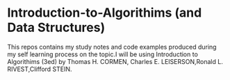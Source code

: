 # Introduction-to-Algorithims (and Data Structures)

This repos contains my study notes and code examples produced during my self learning process on the topic.I will be using Introduction to Algorithims (3ed) by Thomas H. CORMEN, Charles E. LEISERSON,Ronald L. RIVEST,Clifford STEIN.
